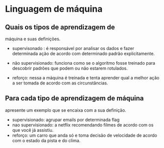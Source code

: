 # Linguagem de máquina

## Quais os tipos de aprendizagem de
máquina e suas definições.

- supervisonado : é responsável por analisar os dados
e fazer determinada ação de acordo com determinado 
padrão explicitamente.

- não supervisionado: funciona como se o algoritmo fosse 
treinado para descobrir padrões que podem ou não estarem rotulados.

- reforço: nessa a máquina é treinada e tenta aprender qual a melhor
ação a ser tomada de acordo com as circunstâncias.


## Para cada tipo de aprendizagem de máquina
 
apresente um exemplo que se encaixa com a sua definição.

- supervisionado: agrupar emails por determinada flag
- nao supervisionado: a netflix recomendando 
filmes de acordo com os que você já assistiu.
- reforço: um carro que anda só e toma decisão de velocidade
 de acordo com o estado da pista e do clima.